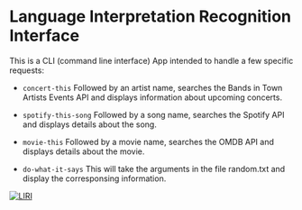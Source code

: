 # Language Interpretation Recognition Interface

This is a CLI (command line interface) App intended to handle a few specific requests:

   * `concert-this`
   Followed by an artist name, searches the Bands in Town Artists Events API and displays information about upcoming concerts.

   * `spotify-this-song`
   Followed by a song name, searches the Spotify API and displays details about the song.

   * `movie-this`
   Followed by a movie name, searches the OMDB API and displays details about the movie.

   * `do-what-it-says`
   This will take the arguments in the file random.txt and display the corresponsing information.
   
   [![LIRI](http://img.youtube.com/vi/G6R7Fqw85WY/0.jpg)](http://www.youtube.com/watch?v=G6R7Fqw85WY "LIRI")
